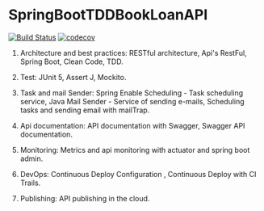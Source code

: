 # SpringBootTDDBookLoanAPI

[![Build Status](https://travis-ci.com/PabloCurty/SpringBootTDDBookLoanAPI.svg?branch=master)](https://travis-ci.com/PabloCurty/SpringBootTDDBookLoanAPI)
[![codecov](https://codecov.io/gh/PabloCurty/SpringBootTDDBookLoanAPI/branch/master/graph/badge.svg?token=867S3TQ585)](https://codecov.io/gh/PabloCurty/SpringBootTDDBookLoanAPI)

1) Architecture and best practices:
RESTful architecture,
Api's RestFul,
Spring Boot,
Clean Code, 
TDD.

2) Test:
JUnit 5,
Assert J,
Mockito.

3) Task and mail Sender:
Spring Enable Scheduling - Task scheduling service,
Java Mail Sender - Service of sending e-mails,
Scheduling tasks and sending email with mailTrap.

4) Api documentation:
API documentation with Swagger,
Swagger API documentation.

5) Monitoring:
Metrics and api monitoring with actuator and spring boot admin.

6) DevOps:
Continuous Deploy Configuration ,
Continuous Deploy with CI Trails.

7) Publishing:
API publishing in the cloud.



